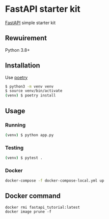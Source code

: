 # FastAPI starter kit

[FastAPI](https://fastapi.tiangolo.com/) simple starter kit

## Rewuirement

Python 3.8+

## Installation

Use [poetry](https://python-poetry.org/docs/)

```bash
$ python3 -m venv venv
$ source venv/bin/activate
(venv) $ poetry install
```

## Usage

### Running

```bash
(venv) $ python app.py
```

### Testing

```bash
(venv) $ pytest .
```

### Docker

```bash
docker-compose -f docker-compose-local.yml up
```

## Docker command

```
docker rmi fastapi_tutorial:latest
docker image prune -f
```
